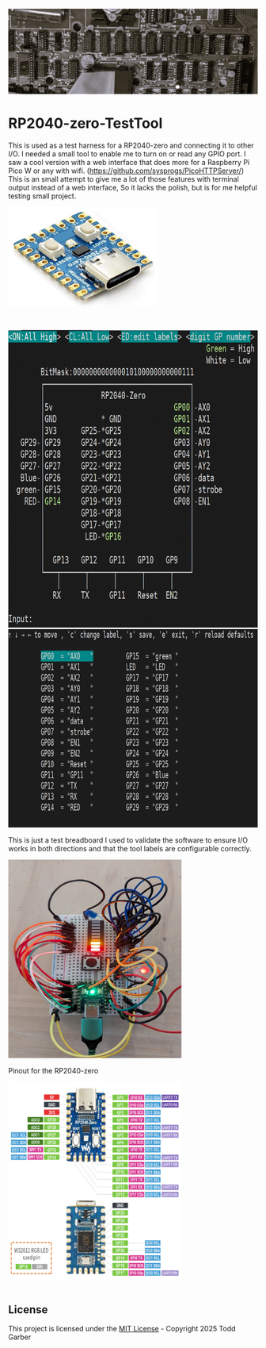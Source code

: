 ![RP2040-zero-TestTool](/images/trs-80MotherboardKeyBoard3.jpg?rawtrue "Header")

# RP2040-zero-TestTool
This is used as a test harness for a RP2040-zero and connecting it to other I/O.
I needed a small tool to enable me to turn on or read any GPIO port.
I saw a cool version with a web interface that does more for a Raspberry Pi Pico W or any with wifi.  (https://github.com/sysprogs/PicoHTTPServer/)
This is an small attempt to give me a lot of those features with terminal output instead of a web interface,
So it lacks the polish, but is for me helpful testing small project.



<img src="https://github.com/kdcgarber/RP2040-zero-TestTool/blob/main/images/RP2040-zero.gif" width=300 height=200> 

<p>&nbsp</p>

<img src="https://github.com/kdcgarber/RP2040-zero-TestTool/blob/main/images/RP2040zeroTestTool.gif" width=7200 height=600>

<img src="https://github.com/kdcgarber/RP2040-zero-TestTool/blob/main/images/RP2040zeroLabels.gif" width=7200 height=400>


This is just a test breadboard I used to validate the software to ensure I/O works in both directions and that the tool labels are configurable  correctly.

<img src="https://github.com/kdcgarber/RP2040-zero-TestTool/blob/main/images/breadboardtesting.jpg" width=350 height=400>



Pinout for the RP2040-zero

<img src="https://github.com/kdcgarber/RP2040-zero-TestTool/blob/main/images/RP2040zero-pinout.gif" width=350 height=400>

<pre>
</pre>


## License

This project is licensed under the [MIT License](LICENSE.md) - Copyright 2025 Todd Garber<br><br>
